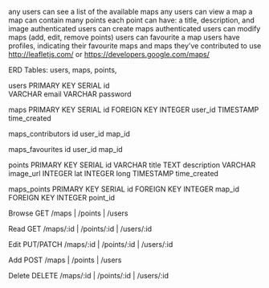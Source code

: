 any users can see a list of the available maps
any users can view a map
a map can contain many points
each point can have: a title, description, and image
authenticated users can create maps
authenticated users can modify maps (add, edit, remove points)
users can favourite a map
users have profiles, indicating their favourite maps and maps they've contributed to
use http://leafletjs.com/ or https://developers.google.com/maps/

ERD
Tables: users, maps, points, 

users
  PRIMARY KEY SERIAL id  
  VARCHAR email
  VARCHAR password

maps
  PRIMARY KEY SERIAL id
  FOREIGN KEY INTEGER user_id
  TIMESTAMP time_created

maps_contributors
  id
  user_id
  map_id

maps_favourites
  id
  user_id
  map_id

points
  PRIMARY KEY SERIAL id
  VARCHAR title
  TEXT description
  VARCHAR image_url
  INTEGER lat
  INTEGER long
  TIMESTAMP time_created

maps_points
  PRIMARY KEY SERIAL id
  FOREIGN KEY INTEGER map_id
  FOREIGN KEY INTEGER point_id


Browse  GET /maps                 |   /points             |   /users           

Read    GET /maps/:id             |   /points/:id         |   /users/:id

Edit    PUT/PATCH /maps/:id       |   /points/:id         |   /users/:id

Add     POST /maps                |   /points             |   /users

Delete  DELETE /maps/:id          |   /points/:id          |   /users/:id
